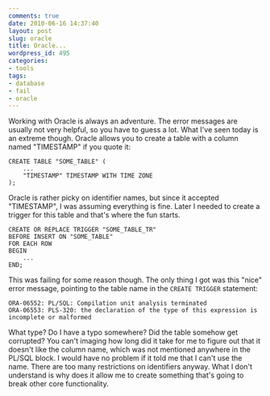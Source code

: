 ```yaml
---
comments: true
date: 2010-06-16 14:37:40
layout: post
slug: oracle
title: Oracle...
wordpress_id: 495
categories:
- tools
tags:
- database
- fail
- oracle
---
```


Working with Oracle is always an adventure. The error messages are usually not very helpful, so you have to guess a lot. What I've seen today is an extreme though. Oracle allows you to create a table with a column named "TIMESTAMP" if you quote it:


    
    
    CREATE TABLE "SOME_TABLE" (
        ...
        "TIMESTAMP" TIMESTAMP WITH TIME ZONE
    );
    



Oracle is rather picky on identifier names, but since it accepted "TIMESTAMP", I was assuming everything is fine. Later I needed to create a trigger for this table and that's where the fun starts.


    
    
    CREATE OR REPLACE TRIGGER "SOME_TABLE_TR" 
    BEFORE INSERT ON "SOME_TABLE"
    FOR EACH ROW
    BEGIN
        ...
    END;
    



This was failing for some reason though. The only thing I got was this "nice" error message, pointing to the table name in the `CREATE TRIGGER` statement:


    
    
    ORA-06552: PL/SQL: Compilation unit analysis terminated
    ORA-06553: PLS-320: the declaration of the type of this expression is incomplete or malformed
    



What type? Do I have a typo somewhere? Did the table somehow get corrupted? You can't imaging how long did it take for me to figure out that it doesn't like the column name, which was not mentioned anywhere in the PL/SQL block. I would have no problem if it told me that I can't use the name. There are too many restrictions on identifiers anyway. What I don't understand is why does it allow me to create something that's going to break other core functionality.
